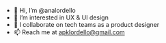 - 👋 Hi, I’m @analordello
- 👀 I’m interested in UX & UI design
- 💞️ I collaborate on tech teams as a product designer 
- 📫 Reach me at apklordello@gmail.com

<!---
analordello/analordello is a ✨ special ✨ repository because its `README.md` (this file) appears on your GitHub profile.
You can click the Preview link to take a look at your changes.
--->
